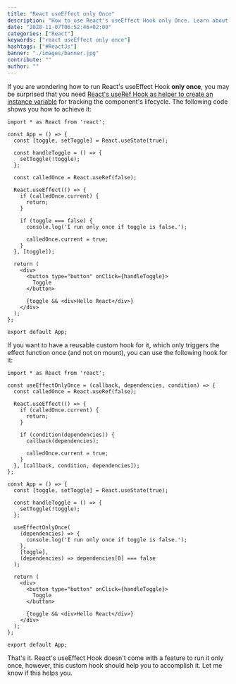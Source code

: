 ```yaml
---
title: "React useEffect only Once"
description: "How to use React's useEffect Hook only Once. Learn about a custom hook to run useEffect only once if it meets a condition and afterward never again ..."
date: "2020-11-07T06:52:46+02:00"
categories: ["React"]
keywords: ["react useEffect only once"]
hashtags: ["#ReactJs"]
banner: "./images/banner.jpg"
contribute: ""
author: ""
---
```


<Sponsorship />

If you are wondering how to run React's useEffect Hook **only once**, you may be surprised that you need [React's useRef Hook as helper to create an instance variable](/react-ref) for tracking the component's lifecycle. The following code shows you how to achieve it:

```javascript{10,12-22}
import * as React from 'react';

const App = () => {
  const [toggle, setToggle] = React.useState(true);

  const handleToggle = () => {
    setToggle(!toggle);
  };

  const calledOnce = React.useRef(false);

  React.useEffect(() => {
    if (calledOnce.current) {
      return;
    }

    if (toggle === false) {
      console.log('I run only once if toggle is false.');

      calledOnce.current = true;
    }
  }, [toggle]);

  return (
    <div>
      <button type="button" onClick={handleToggle}>
        Toggle
      </button>

      {toggle && <div>Hello React</div>}
    </div>
  );
};

export default App;
```

If you want to have a reusable custom hook for it, which only triggers the effect function once (and not on mount), you can use the following hook for it:

```javascript{3-17,26-32}
import * as React from 'react';

const useEffectOnlyOnce = (callback, dependencies, condition) => {
  const calledOnce = React.useRef(false);

  React.useEffect(() => {
    if (calledOnce.current) {
      return;
    }

    if (condition(dependencies)) {
      callback(dependencies);

      calledOnce.current = true;
    }
  }, [callback, condition, dependencies]);
};

const App = () => {
  const [toggle, setToggle] = React.useState(true);

  const handleToggle = () => {
    setToggle(!toggle);
  };

  useEffectOnlyOnce(
    (dependencies) => {
      console.log('I run only once if toggle is false.');
    },
    [toggle],
    (dependencies) => dependencies[0] === false
  );

  return (
    <div>
      <button type="button" onClick={handleToggle}>
        Toggle
      </button>

      {toggle && <div>Hello React</div>}
    </div>
  );
};

export default App;
```

That's it. React's useEffect Hook doesn't come with a feature to run it only once, however, this custom hook should help you to accomplish it. Let me know if this helps you.